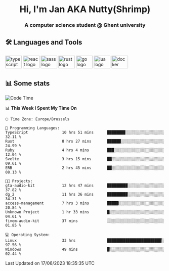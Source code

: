 <h1 align="center">Hi, I'm Jan AKA Nutty(Shrimp)</h1>
<h3 align="center">A computer science student @ Ghent university</h3>

<h2 align="left">🛠️ Languages and Tools</h2>

###

<div align="left">
  <img src="https://cdn.jsdelivr.net/gh/devicons/devicon/icons/typescript/typescript-original.svg" height="40" width="52" alt="typescript logo"  />
  <img src="https://cdn.jsdelivr.net/gh/devicons/devicon/icons/react/react-original.svg" height="40" width="52" alt="react logo"  />
  <img src="https://cdn.jsdelivr.net/gh/devicons/devicon/icons/sass/sass-original.svg" height="40" width="52" alt="sass logo"  />
  <img src="https://cdn.jsdelivr.net/gh/devicons/devicon/icons/rust/rust-plain.svg" height="40" width="52" alt="rust logo"  />
  <img src="https://cdn.jsdelivr.net/gh/devicons/devicon/icons/go/go-original.svg" height="40" width="52" alt="go logo"  />
  <img src="https://cdn.jsdelivr.net/gh/devicons/devicon/icons/lua/lua-original.svg" height="40" width="52" alt="lua logo"  />
  <img src="https://cdn.jsdelivr.net/gh/devicons/devicon/icons/docker/docker-original.svg" height="40" width="52" alt="docker logo"  />
</div>

<h2>📊 Some stats</h2>

<!--START_SECTION:waka-->
![Code Time](http://img.shields.io/badge/Code%20Time-3%2C319%20hrs%202%20mins-blue)

📊 **This Week I Spent My Time On** 

```text
🕑︎ Time Zone: Europe/Brussels

💬 Programming Languages: 
TypeScript               10 hrs 51 mins      ████████░░░░░░░░░░░░░░░░░   32.11 % 
Rust                     8 hrs 27 mins       ██████░░░░░░░░░░░░░░░░░░░   24.99 % 
Ruby                     4 hrs 4 mins        ███░░░░░░░░░░░░░░░░░░░░░░   12.04 % 
Svelte                   3 hrs 15 mins       ██░░░░░░░░░░░░░░░░░░░░░░░   09.61 % 
ERB                      2 hrs 45 mins       ██░░░░░░░░░░░░░░░░░░░░░░░   08.13 % 

🐱‍💻 Projects: 
gta-audio-kit            12 hrs 47 mins      █████████░░░░░░░░░░░░░░░░   37.82 % 
dg_2                     11 hrs 36 mins      █████████░░░░░░░░░░░░░░░░   34.31 % 
access-management        7 hrs 3 mins        █████░░░░░░░░░░░░░░░░░░░░   20.84 % 
Unknown Project          1 hr 33 mins        █░░░░░░░░░░░░░░░░░░░░░░░░   04.61 % 
fivem-audio-kit          37 mins             ░░░░░░░░░░░░░░░░░░░░░░░░░   01.85 % 

💻 Operating System: 
Linux                    33 hrs              ████████████████████████░   97.56 % 
Windows                  49 mins             █░░░░░░░░░░░░░░░░░░░░░░░░   02.44 % 
```


 Last Updated on 17/06/2023 18:35:35 UTC
<!--END_SECTION:waka-->
